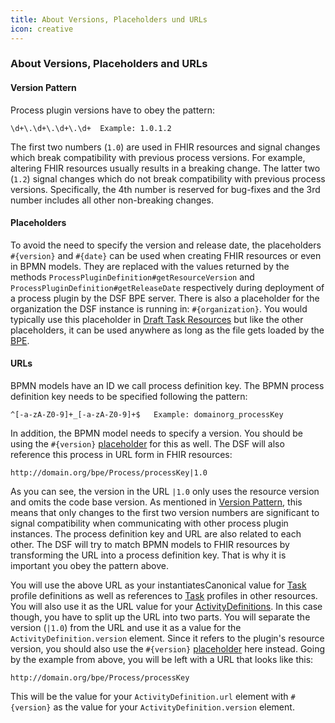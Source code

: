 ```yaml
---
title: About Versions, Placeholders und URLs
icon: creative
---
```


### About Versions, Placeholders and URLs

#### Version Pattern

Process plugin versions have to obey the pattern:
```
\d+\.\d+\.\d+\.\d+  Example: 1.0.1.2
```

The first two numbers (`1.0`) are used in FHIR resources and signal changes which break compatibility with previous process versions. For example, altering FHIR resources usually results in a breaking change. The latter two (`1.2`) signal changes which do not break compatibility with previous process versions. Specifically, the 4th number is reserved for bug-fixes and the 3rd number includes all other non-breaking changes.

#### Placeholders

To avoid the need to specify the version and release date, the placeholders `#{version}` and `#{date}` can be used when creating FHIR resources or even in BPMN models. They are replaced with the values returned by the methods `ProcessPluginDefinition#getResourceVersion` and `ProcessPluginDefinition#getReleaseDate` respectively during deployment of a process plugin by the DSF BPE server. There is also a placeholder for the organization the DSF instance is running in: `#{organization}`. You would typically use this placeholder in [Draft Task Resources](draft-task-resources.md) but like the other placeholders, it can be used anywhere as long as the file gets loaded by the [BPE](https://dsf.dev/intro/info/architecture.html#business-process-engine-bpe).

#### URLs

BPMN models have an ID we call process definition key. The BPMN process definition key needs to be specified following the pattern:
```
^[-a-zA-Z0-9]+_[-a-zA-Z0-9]+$   Example: domainorg_processKey
```
In addition, the BPMN model needs to specify a version. You should be using the ``#{version}`` [placeholder](../../concepts/dsf/about-version-placeholders-and-urls.md#placeholders) for this as well. The DSF will also reference this process in URL form in FHIR resources:
```
http://domain.org/bpe/Process/processKey|1.0
```

As you can see, the version in the URL ``|1.0`` only uses the resource version and omits the code base version. As mentioned in [Version Pattern](about-version-placeholders-and-urls.md#version-pattern), this means that only changes to the first two version numbers are significant to signal compatibility when communicating with other process plugin instances. The process definition key and URL are also related to each other. The DSF will try to match BPMN models to FHIR resources by transforming the URL into a process definition key. That is why it is important you obey the pattern above.

You will use the above URL as your instantiatesCanonical value for [Task](../../concepts/fhir/task.md) profile definitions as well as references to [Task](../../concepts/fhir/task.md) profiles in other resources. You will also use it as the URL value for your [ActivityDefinitions](../../concepts/fhir/activitydefinition.md). In this case though, you have to split up the URL into two parts. You will separate the version (``|1.0``) from the URL and use it as a value for the `ActivityDefinition.version` element. Since it refers to the plugin's resource version, you should also use the `#{version}` [placeholder](about-version-placeholders-and-urls.md#placeholders) here instead. Going by the example from above, you will be left with a URL that looks like this:
```
http://domain.org/bpe/Process/processKey
```
This will be the value for your `ActivityDefinition.url` element with `#{version}` as the value for your `ActivityDefinition.version` element.